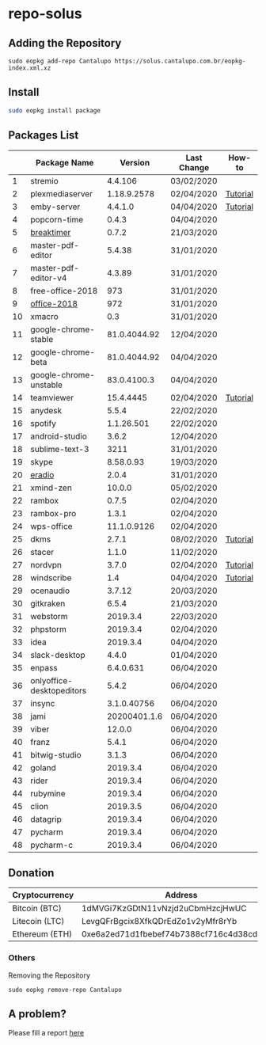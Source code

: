 # repo-solus

## Adding the Repository

`sudo eopkg add-repo Cantalupo https://solus.cantalupo.com.br/eopkg-index.xml.xz`
 

## Install

```bash
sudo eopkg install package
```

## Packages List

| | Package Name | Version | Last Change | How-to |
| --- | --- | --- | --- | --- |
| 1 | stremio | 4.4.106 | 03/02/2020 | |
| 2 | plexmediaserver | 1.18.9.2578 | 02/04/2020 | [Tutorial](https://github.com/cantalupo555/repo-solus/wiki/How-Install-Plex-Media-Server-on-Solus) |
| 3 | emby-server | 4.4.1.0 | 04/04/2020 | [Tutorial](https://github.com/cantalupo555/repo-solus/wiki/How-Install-Emby-Server-on-Solus) |
| 4 | popcorn-time | 0.4.3 | 04/04/2020 | |
| 5 | [breaktimer](https://breaktimer.app/) | 0.7.2 | 21/03/2020 | |
| 6 | master-pdf-editor | 5.4.38 | 31/01/2020 | |
| 7 | master-pdf-editor-v4 | 4.3.89 | 31/01/2020 | |
| 8 | free-office-2018 | 973 | 31/01/2020 | |
| 9 | [office-2018](http://www.softmaker.com/go/officenxheise) | 972 | 31/01/2020 | |
| 10 | xmacro | 0.3 | 31/01/2020 | |
| 11 | google-chrome-stable | 81.0.4044.92 | 12/04/2020 | |
| 12 | google-chrome-beta | 81.0.4044.92 | 04/04/2020 | |
| 13 | google-chrome-unstable | 83.0.4100.3 | 04/04/2020 | |
| 14 | teamviewer | 15.4.4445 | 02/04/2020 | [Tutorial](https://github.com/cantalupo555/repo-solus/wiki/How-Install-TeamViewer-on-Solus) |
| 15 | anydesk | 5.5.4 | 22/02/2020 | |
| 16 | spotify | 1.1.26.501 | 22/02/2020 | |
| 17 | android-studio | 3.6.2 | 12/04/2020 | |
| 18 | sublime-text-3 | 3211 | 31/01/2020 | |
| 19 | skype | 8.58.0.93 | 19/03/2020 | |
| 20 | [eradio](https://github.com/DreamDevel/eRadio) | 2.0.4 | 31/01/2020 | |
| 21 | xmind-zen | 10.0.0 | 05/02/2020 | |
| 22 | rambox | 0.7.5 | 02/04/2020 | |
| 23 | rambox-pro | 1.3.1 | 02/04/2020 | |
| 24 | wps-office | 11.1.0.9126 | 02/04/2020 | |
| 25 | dkms | 2.7.1 | 08/02/2020 | [Tutorial](https://github.com/cantalupo555/repo-solus/wiki/How-Install-dkms-on-Solus) |
| 26 | stacer | 1.1.0 | 11/02/2020 | |
| 27 | nordvpn | 3.7.0 | 02/04/2020 | [Tutorial](https://github.com/cantalupo555/repo-solus/wiki/How-Install-NordVPN-on-Solus) | |
| 28 | windscribe | 1.4 | 04/04/2020 | [Tutorial](https://github.com/cantalupo555/repo-solus/wiki/How-Install-windscribe-on-Solus) |
| 29 | ocenaudio | 3.7.12 | 20/03/2020 | |
| 30 | gitkraken | 6.5.4 | 21/03/2020 | |
| 31 | webstorm | 2019.3.4 | 22/03/2020 | |
| 32 | phpstorm | 2019.3.4 | 02/04/2020 | |
| 33 | idea | 2019.3.4 | 04/04/2020 | |
| 34 | slack-desktop | 4.4.0 | 01/04/2020 | |
| 35 | enpass | 6.4.0.631 | 06/04/2020 | |
| 36 | onlyoffice-desktopeditors | 5.4.2 | 06/04/2020 | |
| 37 | insync | 3.1.0.40756 | 06/04/2020 | |
| 38 | jami | 20200401.1.6 | 06/04/2020 | |
| 39 | viber | 12.0.0 | 06/04/2020 | |
| 40 | franz | 5.4.1 | 06/04/2020 | |
| 41 | bitwig-studio | 3.1.3 | 06/04/2020 | |
| 42 | goland | 2019.3.4 | 06/04/2020 | |
| 43 | rider | 2019.3.4 | 06/04/2020 | |
| 44 | rubymine | 2019.3.4 | 06/04/2020 | |
| 45 | clion | 2019.3.5 | 06/04/2020 | |
| 46 | datagrip | 2019.3.4 | 06/04/2020 | |
| 47 | pycharm | 2019.3.4 | 06/04/2020 | |
| 48 | pycharm-c | 2019.3.4 | 06/04/2020 | |

## Donation

| Cryptocurrency | Address |
| --- | --- |
| Bitcoin (BTC) | 1dMVGi7KzGDtN11vNzjd2uCbmHzcjHwUC |
| Litecoin (LTC) | LevgQFrBgcix8XfkQDrEdZo1v2yMfr8rYb |
| Ethereum (ETH) | 0xe6a2ed71d1fbebef74b7388cf716c4d38cd432f7 |

### Others

Removing the Repository

`sudo eopkg remove-repo Cantalupo`

## A problem?

Please fill a report [here](https://github.com/cantalupo555/repo-solus/issues/new)
